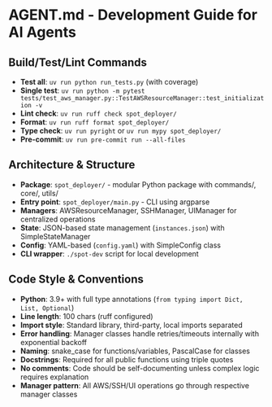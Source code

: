 # AGENT.md - Development Guide for AI Agents

## Build/Test/Lint Commands
- **Test all**: `uv run python run_tests.py` (with coverage)
- **Single test**: `uv run python -m pytest tests/test_aws_manager.py::TestAWSResourceManager::test_initialization -v`
- **Lint check**: `uv run ruff check spot_deployer/`
- **Format**: `uv run ruff format spot_deployer/`
- **Type check**: `uv run pyright` or `uv run mypy spot_deployer/`
- **Pre-commit**: `uv run pre-commit run --all-files`

## Architecture & Structure
- **Package**: `spot_deployer/` - modular Python package with commands/, core/, utils/
- **Entry point**: `spot_deployer/main.py` - CLI using argparse
- **Managers**: AWSResourceManager, SSHManager, UIManager for centralized operations
- **State**: JSON-based state management (`instances.json`) with SimpleStateManager
- **Config**: YAML-based (`config.yaml`) with SimpleConfig class
- **CLI wrapper**: `./spot-dev` script for local development

## Code Style & Conventions
- **Python**: 3.9+ with full type annotations (`from typing import Dict, List, Optional`)
- **Line length**: 100 chars (ruff configured)
- **Import style**: Standard library, third-party, local imports separated
- **Error handling**: Manager classes handle retries/timeouts internally with exponential backoff
- **Naming**: snake_case for functions/variables, PascalCase for classes
- **Docstrings**: Required for all public functions using triple quotes
- **No comments**: Code should be self-documenting unless complex logic requires explanation
- **Manager pattern**: All AWS/SSH/UI operations go through respective manager classes

